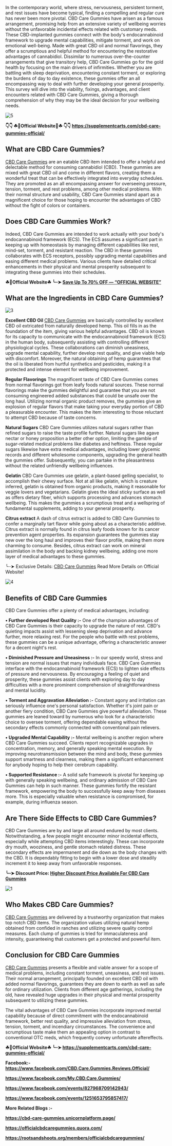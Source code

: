 In the contemporary world, where stress, nervousness, persistent torment, and rest issues have become typical, finding a compelling and regular cure has never been more pivotal. CBD Care Gummies have arisen as a famous arrangement, promising help from an extensive variety of wellbeing worries without the unfavorable incidental effects related with customary meds. These CBD-implanted gummies connect with the body's endocannabinoid framework to upgrade mental capabilities, mitigate torment, and work on emotional well-being. Made with great CBD oil and normal flavorings, they offer a scrumptious and helpful method for encountering the restorative advantages of cannabidiol. Dissimilar to numerous over-the-counter arrangements that give transitory help, CBD Care Gummies go for the gold health by focusing on the main drivers of infirmities. Whether you are battling with sleep deprivation, encountering constant torment, or exploring the burdens of day to day existence, these gummies offer an all encompassing way to deal with further developing your general prosperity. This survey will dive into the viability, fixings, advantages, and client encounters related with CBD Care Gummies, giving a thorough comprehension of why they may be the ideal decision for your wellbeing needs.


![5](https://github.com/user-attachments/assets/5fe6b1cb-0669-4994-bb01-989b6bebba80)


**👇👇 ☘📣Official Website📣☘ 👇👇**
**https://supplementcarts.com/cbd-care-gummies-official/**


## What are CBD Care Gummies?

[CBD Care Gummies](https://thebuzzbyte.com/cbd-care-gummies/) are an eatable CBD item intended to offer a helpful and delectable method for consuming cannabidiol (CBD). These gummies are mixed with great CBD oil and come in different flavors, creating them a wonderful treat that can be effectively integrated into everyday schedules. They are promoted as an all encompassing answer for overseeing pressure, tension, torment, and rest problems, among other medical problems. With their normal structure and usability, CBD Care Gummies stand apart as a magnificent choice for those hoping to encounter the advantages of CBD without the fight of colors or containers.


## Does CBD Care Gummies Work?

Indeed, CBD Care Gummies are intended to work actually with your body's endocannabinoid framework (ECS). The ECS assumes a significant part in keeping up with homeostasis by managing different capabilities like rest, mind-set, torment, and resistant reaction. The CBD in these gummies collaborates with ECS receptors, possibly upgrading mental capabilities and easing different medical problems. Various clients have detailed critical enhancements in their physical and mental prosperity subsequent to integrating these gummies into their schedules.


**☘📣Official Website☘ ╰┈➤ [Save Up To 70% OFF — “OFFICIAL WEBSITE”](https://supplementcarts.com/cbd-care-gummies-official/)**


## What are the Ingredients in CBD Care Gummies?


![3](https://github.com/user-attachments/assets/32943ab9-c863-413c-bb99-b9e935727e8a)


**Excellent CBD Oil**
[CBD Care Gummies](https://thebuzzbyte.com/cbd-care-gummies/) are basically controlled by excellent CBD oil extricated from naturally developed hemp. This oil fills in as the foundation of the item, giving various helpful advantages. CBD oil is known for its capacity to communicate with the endocannabinoid framework (ECS) in the human body, subsequently assisting with controlling different physiological cycles. These collaborations can diminish uneasiness, upgrade mental capability, further develop rest quality, and give viable help with discomfort. Moreover, the natural obtaining of hemp guarantees that the oil is liberated from hurtful synthetics and pesticides, making it a protected and intense element for wellbeing improvement.

**Regular Flavorings**
The magnificent taste of CBD Care Gummies comes from normal flavorings got from leafy foods natural sources. These normal flavorings make the gummies delightful and guarantee that you are not consuming engineered added substances that could be unsafe over the long haul. Utilizing normal organic product removes, the gummies give an explosion of regular flavors that make taking your everyday portion of CBD a pleasurable encounter. This makes the item interesting to those reluctant to attempt CBD because of taste concerns.

**Natural Sugars**
CBD Care Gummies utilizes natural sugars rather than refined sugars to raise the taste profile further. Natural sugars like agave nectar or honey proposition a better other option, limiting the gamble of sugar-related medical problems like diabetes and heftiness. These regular sugars likewise have extra medical advantages, including lower glycemic records and different wholesome components, upgrading the general health the gummies offer. Subsequently, you can partake in the pleasantness without the related unfriendly wellbeing influences.

**Gelatin**
CBD Care Gummies use gelatin, a plant-based gelling specialist, to accomplish their chewy surface. Not at all like gelatin, which is creature inferred, gelatin is obtained from organic products, making it reasonable for veggie lovers and vegetarians. Gelatin gives the ideal sticky surface as well as offers dietary fiber, which supports processing and advances stomach wellbeing. This makes the gummies a scrumptious treat and a wellspring of fundamental supplements, adding to your general prosperity.

**Citrus extract**
A dash of citrus extract is added to CBD Care Gummies to confer a marginally tart flavor while going about as a characteristic additive. Citrus extract is normally found in citrus leafy foods known for its cancer prevention agent properties. Its expansion guarantees the gummies stay new over the long haul and improves their flavor profile, making them more charming to consume. Besides, citrus extract can work on mineral assimilation in the body and backing kidney wellbeing, adding one more layer of medical advantages to these gummies.


╰┈➤ Exclusive Details: [CBD Care Gummies](https://thebuzzbyte.com/cbd-care-gummies/)  Read More Details on Official Website!


![4](https://github.com/user-attachments/assets/cf023538-adba-4b55-ad1f-c03ce8e63984)


## Benefits of CBD Care Gummies

CBD Care Gummies offer a plenty of medical advantages, including:

**•	Further developed Rest Quality :-** One of the champion advantages of CBD Care Gummies is their capacity to upgrade the nature of rest. CBD's quieting impacts assist with lessening sleep deprivation and advance further, more relaxing rest. For the people who battle with rest problems, these gummies can be a unique advantage, offering a characteristic answer for a decent night's rest.

**•	Diminished Pressure and Uneasiness :-** In our speedy world, stress and tension are normal issues that many individuals face. CBD Care Gummies interface with the endocannabinoid framework (ECS) to lighten side effects of pressure and nervousness. By encouraging a feeling of quiet and prosperity, these gummies assist clients with exploring day to day difficulties with a more prominent comprehension of straightforwardness and mental lucidity.

**•	Torment and Aggravation Alleviation :-** Constant agony and irritation can seriously influence one's personal satisfaction. Whether it's joint pain or another fiery condition, CBD Care Gummies give powerful alleviation. These gummies are leaned toward by numerous who look for a characteristic choice to oversee torment, offering dependable easing without the secondary effects commonly connected with conventional pain relievers.

**•	Upgraded Mental Capability :-** Mental wellbeing is another region where CBD Care Gummies succeed. Clients report recognizable upgrades in concentration, memory, and generally speaking mental execution. By improving neurotransmission between the mind and body, these gummies support smartness and clearness, making them a significant enhancement for anybody hoping to help their cerebrum capability.

**•	Supported Resistance :-** A solid safe framework is pivotal for keeping up with generally speaking wellbeing, and ordinary admission of CBD Care Gummies can help in such manner. These gummies fortify the resistant framework, empowering the body to successfully keep away from diseases more. This is especially valuable when resistance is compromised, for example, during influenza season.



## Are There Side Effects to CBD Care Gummies?

CBD Care Gummies are by and large all around endured by most clients. Notwithstanding, a few people might encounter minor incidental effects, especially while attempting CBD items interestingly. These can incorporate dry mouth, wooziness, and gentle stomach related distress. These secondary effects are impermanent and die down as the body changes with the CBD. It is dependably fitting to begin with a lower dose and steadily increment it to keep away from unfavorable responses.


**╰┈➤ Discount Price: [Higher Discount Price Available For CBD Care Gummies](https://supplementcarts.com/cbd-care-gummies-official/)**


![1](https://github.com/user-attachments/assets/ecf666b5-6669-4db9-abf0-f4235ea117d7)


## Who Makes CBD Care Gummies?

[CBD Care Gummies](https://thebuzzbyte.com/cbd-care-gummies/) are delivered by a trustworthy organization that makes top notch CBD items. The organization values utilizing natural hemp obtained from confided in ranches and utilizing severe quality control measures. Each clump of gummies is tried for immaculateness and intensity, guaranteeing that customers get a protected and powerful item.




## Conclusion for CBD Care Gummies

[CBD Care Gummies](https://thebuzzbyte.com/cbd-care-gummies/) presents a flexible and viable answer for a scope of medical problems, including constant torment, uneasiness, and rest issues. Their normal arrangement, principally founded on excellent CBD oil with added normal flavorings, guarantees they are down to earth as well as safe for ordinary utilization. Clients from different age gatherings, including the old, have revealed huge upgrades in their physical and mental prosperity subsequent to utilizing these gummies.

The vital advantages of CBD Care Gummies incorporate improved mental capability because of direct commitment with the endocannabinoid framework, better rest quality, and impressive alleviation from stress, tension, torment, and incendiary circumstances. The convenience and scrumptious taste make them an appealing option in contrast to conventional OTC meds, which frequently convey unfortunate aftereffects.

**☘📣Official Website☘ ╰┈➤ https://supplementcarts.com/cbd-care-gummies-official/**

**Facebook:- https://www.facebook.com/CBD.Care.Gummies.Reviews.Official/**

**https://www.facebook.com/My.CBD.Care.Gummies/**

**https://www.facebook.com/events/827968709142943/**

**https://www.facebook.com/events/1251653795857417/**

**More Related Blogs :-**

**https://cbd-care-gummies.unicornplatform.page/**

**https://officialcbdcaregummies.quora.com/**

**https://rootsandshoots.org/members/officialcbdcaregummies/**
